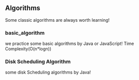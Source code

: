 ## Algorithms  

Some classic algorithms are always worth learning!  


### basic_algorithm  
we practice some basic algorithms by Java or JavaScript! Time Complexity(O(n*logn))  

### Disk Scheduling Algorithm  
some disk Scheduling algorithms by Java!
